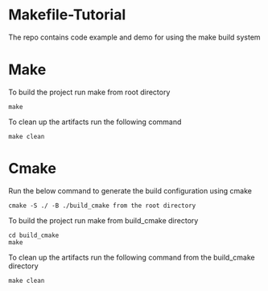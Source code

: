 # Makefile-Tutorial
The repo contains code example and demo for using the make build system

# Make

To build the project run make from root directory
```
make
```
To clean up the artifacts run the following command
```
make clean
```

# Cmake
Run the below command to generate the build configuration using cmake
```
cmake -S ./ -B ./build_cmake from the root directory
```
To build the project run make from build_cmake directory
```
cd build_cmake
make
```
To clean up the artifacts run the following command from the build_cmake directory
```
make clean
```

